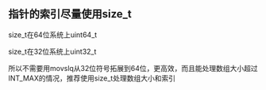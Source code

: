## 指针的索引尽量使用size_t

size_t在64位系统上uint64_t

size_t在32位系统上uint32_t

所以不需要用movslq从32位符号拓展到64位，更高效，而且能处理数组大小超过INT_MAX的情况，推荐使用size_t处理数组大小和索引